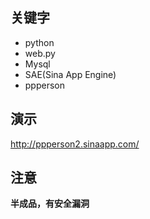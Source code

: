 ## 关键字

* python
* web.py
* Mysql
* SAE(Sina App Engine)
* ppperson

## 演示

<http://ppperson2.sinaapp.com/>

## 注意

**半成品，有安全漏洞**

